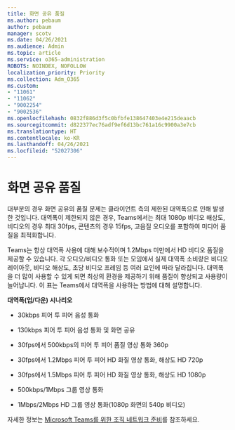 ```yaml
---
title: 화면 공유 품질
ms.author: pebaum
author: pebaum
manager: scotv
ms.date: 04/26/2021
ms.audience: Admin
ms.topic: article
ms.service: o365-administration
ROBOTS: NOINDEX, NOFOLLOW
localization_priority: Priority
ms.collection: Adm_O365
ms.custom:
- "11061"
- "11062"
- "9002254"
- "9002536"
ms.openlocfilehash: 0832f886d3f5c0bfbfe138647403e4e215deaacb
ms.sourcegitcommit: d822377ec76adf9ef6d13bc761a16c9900a3e7cb
ms.translationtype: HT
ms.contentlocale: ko-KR
ms.lasthandoff: 04/26/2021
ms.locfileid: "52027306"
---
```

# <a name="screen-sharing-quality"></a>화면 공유 품질

대부분의 경우 화면 공유의 품질 문제는 클라이언트 측의 제한된 대역폭으로 인해 발생한 것입니다.  대역폭이 제한되지 않은 경우, Teams에서는 최대 1080p 비디오 해상도, 비디오의 경우 최대 30fps, 콘텐츠의 경우 15fps, 고음질 오디오를 포함하여 미디어 품질을 최적화합니다.

Teams는 항상 대역폭 사용에 대해 보수적이며 1.2Mbps 미만에서 HD 비디오 품질을 제공할 수 있습니다. 각 오디오/비디오 통화 또는 모임에서 실제 대역폭 소비량은 비디오 레이아웃, 비디오 해상도, 초당 비디오 프레임 등 여러 요인에 따라 달라집니다. 대역폭을 더 많이 사용할 수 있게 되면 최상의 환경을 제공하기 위해 품질이 향상되고 사용량이 늘어납니다. 이 표는 Teams에서 대역폭을 사용하는 방법에 대해 설명합니다.

**대역폭(업/다운) 시나리오**

- 30kbps 피어 투 피어 음성 통화

- 130kbps 피어 투 피어 음성 통화 및 화면 공유

- 30fps에서 500kbps의 피어 투 피어 품질 영상 통화 360p

- 30fps에서 1.2Mbps 피어 투 피어 HD 화질 영상 통화, 해상도 HD 720p

- 30fps에서 1.5Mbps 피어 투 피어 HD 화질 영상 통화, 해상도 HD 1080p

- 500kbps/1Mbps 그룹 영상 통화

- 1Mbps/2Mbps HD 그룹 영상 통화(1080p 화면의 540p 비디오)

자세한 정보는 [Microsoft Teams를 위한 조직 네트워크 준비](https://docs.microsoft.com/microsoftteams/prepare-network#bandwidth-requirements)를 참조하세요.